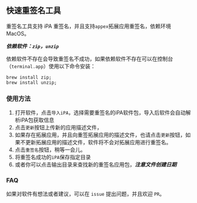## 快速重签名工具


重签名工具支持 iPA 重签名，并且支持```appex```拓展应用重签名，依赖环境 MacOS。

***依赖软件：```zip```，```unzip```***

依赖软件不存在会导致重签名不成功，如果依赖软件不存在可以在控制台（```terminal.app```）使用以下命令安装：

```
brew install zip;
brew install unzip;
```


### 使用方法

1. 打开软件，点击```导入iPA```，选择需要重签名的iPA软件包，导入后软件会自动解析iPA包获取信息
2. 点击```更新```按钮上传新的应用描述文件，
3. 如果存在拓展应用，并且向重签拓展应用的描述文件，也请点击```更新```按钮，如果不更新拓展应用的描述文件，软件将不会对拓展应用进行重签名。
4. 点击```重签名```按钮，稍等一会儿。
5. 将重签名成功的```iPA```保存指定目录
6. 或者你可以点击输出目录来查找新的重签名应用包，***注意文件创建日期***


### FAQ

如果对软件有想法或者建议，可以在 ```issue``` 提出问题，并且欢迎 ```PR```。